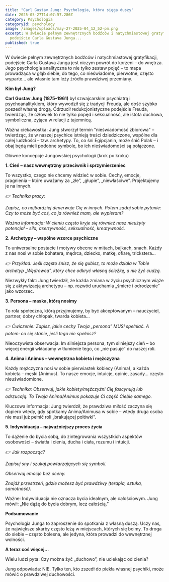 ```yaml
---
title: "Carl Gustav Jung: Psychologia, która sięga duszy"
date: 2025-05-27T14:07:57.286Z
category: Psychologia
categoryId: psychology
image: /images/uploads/may-27-2025-04_12_52-pm.png
excerpt: W świecie pełnym zewnętrznych bodźców i natychmiastowej gratyfikacji,
  podejście Carla Gustava Junga...
published: true
---
```

W świecie pełnym zewnętrznych bodźców i natychmiastowej gratyfikacji, podejście Carla Gustava Junga jest niczym powrót do korzeni – do wnętrza. Jego psychologia analityczna to nie tylko zestaw pojęć – to mapa prowadząca w głąb siebie, do tego, co nieświadome, pierwotne, często wyparte… ale właśnie tam leży źródło prawdziwej przemiany.


**Kim był Jung?**

**Carl Gustav Jung (1875–1961)** był szwajcarskim psychiatrą i psychoanalitykiem, który wywodził się z tradycji Freuda, ale dość szybko poszedł własną drogą. Odrzucił redukcjonistyczne podejście Freuda, twierdząc, że człowiek to nie tylko popęd i seksualność, ale istota duchowa, symboliczna, żyjąca w relacji z tajemnicą.

Ważna ciekawostka: Jung stworzył termin "nieświadomość zbiorowa" – twierdząc, że w naszej psychice istnieją treści dziedziczone, wspólne dla całej ludzkości – tzw. archetypy. To, co śni Egipcjanin, może śnić Polak – i obaj będą mieli podobne symbole, bo ich nieświadomości są połączone.

Główne koncepcje Jungowskiej psychologii (krok po kroku)

**1. Cień – nasz wewnętrzny przeciwnik i sprzymierzeniec**

To wszystko, czego nie chcemy widzieć w sobie. Cechy, emocje, pragnienia – które uważamy za „złe”, „głupie”, „niewłaściwe”. Projektujemy je na innych.

*👉 Technika pracy:*

*Zapisz, co najbardziej denerwuje Cię w innych. Potem zadaj sobie pytanie: Czy to może być coś, co ja również mam, ale wypieram?*

*Ważna informacja: W cieniu często kryje się również nasz nieużyty potencjał – siła, asertywność, seksualność, kreatywność.*

**2. Archetypy – wspólne wzorce psychiczne**

To uniwersalne postacie i motywy obecne w mitach, bajkach, snach. Każdy z nas nosi w sobie bohatera, mędrca, dziecko, matkę, ofiarę, trickstera...

*👉 Przykład: Jeśli często śnisz, że się gubisz, to może działa w Tobie archetyp „Wędrowca”, który chce odkryć własną ścieżkę, a nie żyć cudzą.*

Niezwykły fakt: Jung twierdził, że każda zmiana w życiu psychicznym wiąże się z aktywizacją archetypu – np. rozwód uruchamia „śmierć i odrodzenie” jako wzorzec.

**3. Persona – maska, którą nosimy**

To rola społeczna, którą przyjmujemy, by być akceptowanym – nauczyciel, partner, dobry chłopak, twarda kobieta…

*👉 Ćwiczenie: Zapisz, jakie cechy Twoja „persona” MUSI spełniać. A potem: co się stanie, jeśli tego nie spełnisz?*

Nieoczywista obserwacja: Im silniejsza persona, tym silniejszy cień – bo więcej energii wkładamy w tłumienie tego, co „nie pasuje” do naszej roli.

**4. Anima i Animus – wewnętrzna kobieta i mężczyzna**

Każdy mężczyzna nosi w sobie pierwiastek kobiecy (Anima), a każda kobieta – męski (Animus). To nasze emocje, intuicje, opinie, zasady… często nieuświadomione.

*👉 Technika: Obserwuj, jakie kobiety/mężczyźni Cię fascynują lub odrzucają. To Twoja Anima/Animus pokazuje Ci część Ciebie samego.*

Kluczowa informacja: Jung twierdził, że prawdziwa miłość zaczyna się dopiero wtedy, gdy spotkamy Anima/Animusa w sobie – wtedy druga osoba nie musi już pełnić roli „brakującej połówki”.

**5. Indywiduacja – najważniejszy proces życia**

To dążenie do bycia sobą, do zintegrowania wszystkich aspektów osobowości – światła i cienia, ducha i ciała, rozumu i intuicji.

*👉 Jak rozpocząć?*

*Zapisuj sny i szukaj powtarzających się symboli.*

*Obserwuj emocje bez oceny.*

*Znajdź przestrzeń, gdzie możesz być prawdziwy (terapia, sztuka, samotność).*

Ważne: Indywiduacja nie oznacza bycia idealnym, ale całościowym. Jung mówił: „Nie dążę do bycia dobrym, lecz całością.”

**Podsumowanie**

Psychologia Junga to zaproszenie do spotkania z własną duszą. Uczy nas, że największe skarby często leżą w miejscach, których się boimy. To droga do siebie – często bolesna, ale jedyna, która prowadzi do wewnętrznej wolności.

**A teraz coś więcej…**

Wielu ludzi pyta: Czy można żyć „duchowo”, nie uciekając od cienia?

Jung odpowiada: NIE. Tylko ten, kto zszedł do piekła własnej psychiki, może mówić o prawdziwej duchowości.
